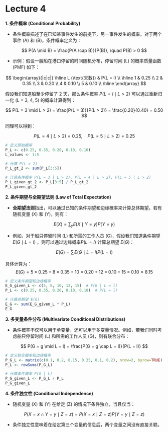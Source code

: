 # Lecture 4

**1. 条件概率 (Conditional Probability)**

- 条件概率描述了在已知某事件发生的前提下，另一事件发生的概率。对于两个事件 \(A\) 和 \(B\)，条件概率定义为：

$$
P(A \mid B) = \frac{P(A \cap B)}{P(B)}, \quad P(B) > 0
$$

- 示例：假设一艘船在港口停留的时间随机分布，停留时间 \(L\) 的概率质量函数 (PMF) 如下：

$$
\begin{array}{|c|c|}
\hline
L (\text{天数}) & P(L = l) \\
\hline
1 & 0.25 \\
2 & 0.35 \\
3 & 0.20 \\
4 & 0.10 \\
5 & 0.10 \\
\hline
\end{array}
$$

假设我们知道船至少停留了 2 天，那么条件概率 $P(L = l \mid L > 2)$ 可以通过重新归一化 \(L = 3, 4, 5\) 的概率计算得到：

$$
P(L = 3 \mid L > 2) = \frac{P(L = 3)}{P(L > 2)} = \frac{0.20}{0.40} = 0.50
$$

同理可以得到：

$$
P(L = 4 \mid L > 2) = 0.25, \quad P(L = 5 \mid L > 2) = 0.25
$$

```r
# 定义原始概率
P_L <- c(0.25, 0.35, 0.20, 0.10, 0.10)
L_values <- 1:5

# 计算 P(L > 2)
P_L_gt_2 <- sum(P_L[3:5])

# 计算条件概率 P(L = 3 | L > 2), P(L = 4 | L > 2), P(L = 5 | L > 2)
P_L_given_gt_2 <- P_L[3:5] / P_L_gt_2
P_L_given_gt_2
```

**2. 条件期望与全期望法则 (Law of Total Expectation)**

- **全期望法则**指出，可以通过已知的条件期望和边缘概率来计算总体期望。若有随机变量 \(X\) 和 \(Y\)，则有：

$$
E(X) = \sum_{y} E(X \mid Y = y) P(Y = y)
$$

- 例如，对于船只停留时间 \(L\) 和所需的工作人员 \(G\)，假设我们知道条件期望$E(G \mid L = l)$ ，则可以通过边缘概率$P(L = l)$ 计算总期望 $E(G)$：

$$
E(G) = \sum_{l} E(G \mid L = l) P(L = l)
$$

具体计算为：
$$
E(G)=5×0.25+8×0.35+10×0.20+12×0.10+15×0.10=8.15
$$

```r
# 定义条件期望和边缘概率
E_G_given_L <- c(5, 8, 10, 12, 15)  # E(G | L = l)
P_L <- c(0.25, 0.35, 0.20, 0.10, 0.10)  # P(L = l)

# 计算总期望 E(G)
E_G <- sum(E_G_given_L * P_L)
E_G
```

**3. 多变量条件分布 (Multivariate Conditional Distributions)**

- 条件概率不仅可以用于单变量，还可以用于多变量情况。例如，若我们同时考虑船只停留时间 \(L\) 和所需的工作人员 \(G\)，则有联合分布：

$$
P(G = g \mid L = l) = \frac{P(G = g \cap L = l)}{P(L = l)}
$$

```r
# 定义联合概率和边缘概率
P_G_L <- matrix(c(0.1, 0.2, 0.15, 0.25, 0.1, 0.2), nrow=2, byrow=TRUE)
P_L <- rowSums(P_G_L)

# 计算条件概率 P(G | L)
P_G_given_L <- P_G_L / P_L
P_G_given_L
```

**4. 条件独立性 (Conditional Independence)**

- 随机变量 \(X\) 和 \(Y\) 在给定 \(Z\) 的情况下条件独立，当且仅当：

$$
P(X = x \cap Y = y \mid Z = z) = P(X = x \mid Z = z) P(Y = y \mid Z = z)
$$

- 条件独立性意味着在给定第三个变量的信息后，两个变量之间没有直接关联。
